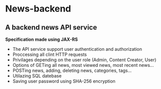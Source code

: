 # News-backend
## A backend news API service
**Specification made using JAX-RS**
* The API service support user authentication and authorization
* Proccessing all clint HTTP requests
* Privilages depending on the user role (Admin, Content Creator, User)
* Options of GETing all news, most viewed news, most recent news...
* POSTing news, adding, deleting news, categories, tags...
* Utilazing SQL datebase
* Saving user password using SHA-256 encryption

